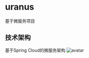 # uranus
基于微服务项目

## 技术架构
基于Spring Cloud的微服务架构
![avatar](https://spring.io/img/homepage/diagram-distributed-systems.svg)

